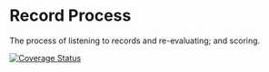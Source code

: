 # Record Process
The process of listening to records and re-evaluating; and scoring.

[![Coverage Status](https://coveralls.io/repos/github/brotherlogic/recordprocess/badge.svg?branch=master)](https://coveralls.io/github/brotherlogic/recordprocess?branch=master)